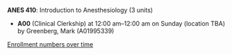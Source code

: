 **ANES 410**: Introduction to Anesthesiology (3 units)

- **A00** (Clinical Clerkship) at 12:00 am–12:00 am on Sunday (location TBA) by Greenberg, Mark (A01995339)

[Enrollment numbers over time](./ANES410.tsv)
